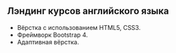 ## Лэндинг курсов английского языка 

* Вёрстка с использованием HTML5, CSS3. 
* Фреймворк Bootstrap 4.
* Адаптивная вёрстка.


